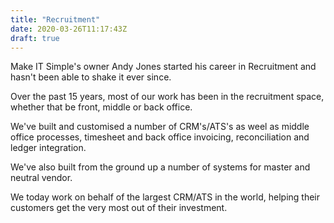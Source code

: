 ```yaml
---
title: "Recruitment"
date: 2020-03-26T11:17:43Z
draft: true
---
```


Make IT Simple's owner Andy Jones started his career in Recruitment and hasn't been able to shake it ever since.

Over the past 15 years, most of our work has been in the recruitment space, whether that be front, middle or back office.

We've built and customised a number of CRM's/ATS's as weel as middle office processes, timesheet and back office invoicing, reconciliation and ledger integration.

We've also built from the ground up a number of systems for master and neutral vendor.

We today work on behalf of the largest CRM/ATS in the world, helping their customers get the very most out of their investment.
